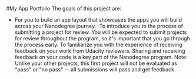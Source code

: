 #My App Portfolio
The goals of this project are:

- For you to build an app layout that showcases the apps you will build across your Nanodegree journey.
-To introduce you to the process of submitting a project for review. You will be expected to submit projects for review throughout the program, so it's important that you go through the process early.
    To familiarize you with the experience of receiving feedback on your work from Udacity reviewers. Sharing and receiving feedback on your code is a key part of the Nanodegree program.
    Note: Unlike your other projects, this first project will not be evaluated as "pass" or "no pass" -- all submissions will pass and get feedback.
